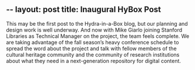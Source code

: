 --
layout: post
title: Inaugural HyBox Post
--

This may be the first post to the Hydra-in-a-Box blog, but our planning and design work is well underway.  And now with Mike Giarlo joining Stanford Libraries as Technical Manager on the project, the team feels complete. We are taking advantage of the fall season’s heavy conference schedule to spread the word about the project and talk with fellow members of the cultural heritage community and the community of research institutions about what they need in a next-generation repository for digital content. 
